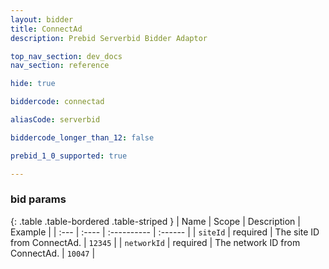 ```yaml
---
layout: bidder
title: ConnectAd
description: Prebid Serverbid Bidder Adaptor

top_nav_section: dev_docs
nav_section: reference

hide: true

biddercode: connectad

aliasCode: serverbid

biddercode_longer_than_12: false

prebid_1_0_supported: true

---
```



### bid params

{: .table .table-bordered .table-striped }
| Name              | Scope    | Description                                                                                                          | Example                                       |
| :---              | :----    | :----------                                                                                                          | :------                                       |
| `siteId`      | required | The site ID from ConnectAd.                                                                           | `12345`                                       |
| `networkId`       | required | The network ID from ConnectAd.           | `10047`                                       |
